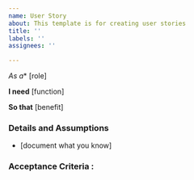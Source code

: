 ```yaml
---
name: User Story
about: This template is for creating user stories
title: ''
labels: ''
assignees: ''

---
```


*As a** [role]  

 **I need** [function]  

 **So that** [benefit]  
   

 ### Details and Assumptions

 * [document what you know]

   
 ### Acceptance Criteria :
